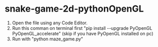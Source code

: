 # snake-game-2d-pythonOpenGL


1. Open the file using any Code Editor.
2. Run this comman on terminal first "pip install --upgrade PyOpenGL PyOpenGL_accelerate" (skip if you have PyOpenGL installed on pc)
3. Run with "python maze_game.py"
